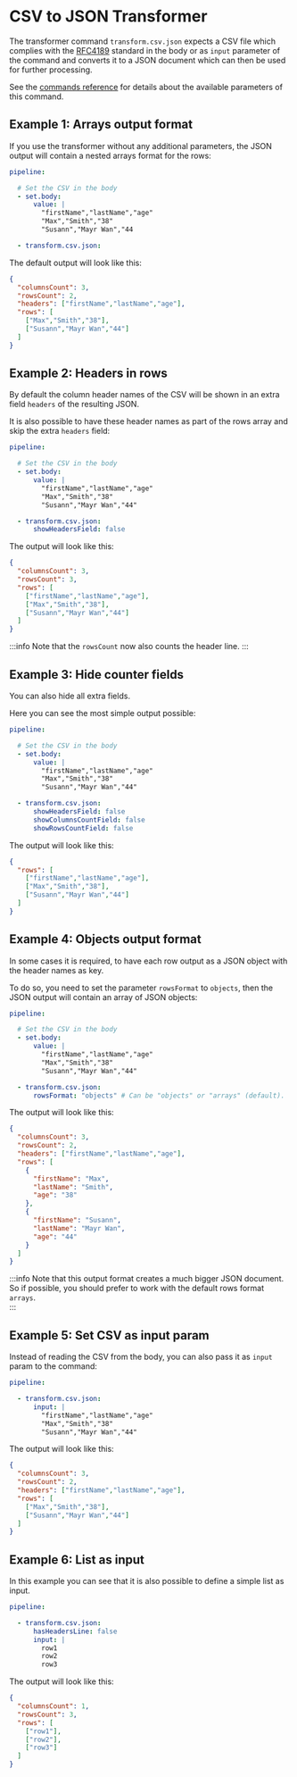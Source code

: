 # CSV to JSON Transformer

The transformer command `transform.csv.json` expects a CSV file which complies with the [RFC4189](https://datatracker.ietf.org/doc/html/rfc4180) standard in the body or as `input` parameter of the command and converts it to a JSON document which can then be used for further processing.

See the [commands reference](../../api/commands#transformcsvjson-v1) for details about the available parameters of this command.

## Example 1: Arrays output format

If you use the transformer without any additional parameters, the JSON output will contain a nested arrays format for the rows:

```yaml
pipeline:

  # Set the CSV in the body
  - set.body:
      value: |
        "firstName","lastName","age"
        "Max","Smith","38"
        "Susann","Mayr Wan","44

  - transform.csv.json:
```

The default output will look like this:

```json
{
  "columnsCount": 3,
  "rowsCount": 2,
  "headers": ["firstName","lastName","age"],
  "rows": [
    ["Max","Smith","38"],
    ["Susann","Mayr Wan","44"]
  ]
}

```
## Example 2: Headers in rows

By default the column header names of the CSV will be shown in an extra field `headers` of the resulting JSON.

It is also possible to have these header names as part of the rows array and skip the extra `headers` field:

```yaml
pipeline:

  # Set the CSV in the body
  - set.body:
      value: |
        "firstName","lastName","age"
        "Max","Smith","38"
        "Susann","Mayr Wan","44"

  - transform.csv.json:
      showHeadersField: false
```

The output will look like this:

```json
{
  "columnsCount": 3,
  "rowsCount": 3,
  "rows": [
    ["firstName","lastName","age"],
    ["Max","Smith","38"],
    ["Susann","Mayr Wan","44"]
  ]
}

```

:::info
Note that the `rowsCount` now also counts the header line.
:::

## Example 3: Hide counter fields

You can also hide all extra fields.

Here you can see the most simple output possible:

```yaml
pipeline:

  # Set the CSV in the body
  - set.body:
      value: |
        "firstName","lastName","age"
        "Max","Smith","38"
        "Susann","Mayr Wan","44"

  - transform.csv.json:
      showHeadersField: false
      showColumnsCountField: false
      showRowsCountField: false
```

The output will look like this:

```json
{
  "rows": [
    ["firstName","lastName","age"],
    ["Max","Smith","38"],
    ["Susann","Mayr Wan","44"]
  ]
}

```


## Example 4: Objects output format

In some cases it is required, to have each row output as a JSON object with the header names as key.

To do so, you need to set the parameter `rowsFormat` to `objects`, then the JSON output will contain an array of JSON objects:

```yaml
pipeline:

  # Set the CSV in the body
  - set.body:
      value: |
        "firstName","lastName","age"
        "Max","Smith","38"
        "Susann","Mayr Wan","44"

  - transform.csv.json:
      rowsFormat: "objects" # Can be "objects" or "arrays" (default).
```

The output will look like this:

```json
{
  "columnsCount": 3,
  "rowsCount": 2,
  "headers": ["firstName","lastName","age"],
  "rows": [
    {
      "firstName": "Max",
      "lastName": "Smith",
      "age": "38"
    },
    {
      "firstName": "Susann",
      "lastName": "Mayr Wan",
      "age": "44"
    }
  ]
}

```

:::info
Note that this output format creates a much bigger JSON document. So if possible, you should prefer to work with the default rows format `arrays`.  
:::

## Example 5: Set CSV as input param

Instead of reading the CSV from the body, you can also pass it as `input` param to the command:


```yaml
pipeline:

  - transform.csv.json:
      input: |
        "firstName","lastName","age"
        "Max","Smith","38"
        "Susann","Mayr Wan","44"
```

The output will look like this:

```json
{
  "columnsCount": 3,
  "rowsCount": 2,
  "headers": ["firstName","lastName","age"],
  "rows": [
    ["Max","Smith","38"],
    ["Susann","Mayr Wan","44"]
  ]
}
```

## Example 6: List as input

In this example you can see that it is also possible to define a simple list as input.


```yaml
pipeline:

  - transform.csv.json:
      hasHeadersLine: false
      input: |
        row1
        row2
        row3
```

The output will look like this:

```json
{
  "columnsCount": 1,
  "rowsCount": 3,
  "rows": [
    ["row1"],
    ["row2"],
    ["row3"]
  ]
}
```
